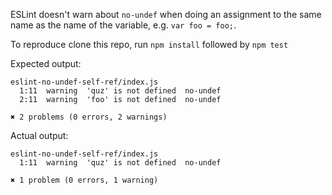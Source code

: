 ESLint doesn't warn about `no-undef` when doing an assignment to the same name as the name of the variable, e.g. `var foo = foo;`.

To reproduce clone this repo, run `npm install` followed by `npm test`

Expected output:

```
eslint-no-undef-self-ref/index.js
  1:11  warning  'quz' is not defined  no-undef
  2:11  warning  'foo' is not defined  no-undef

✖ 2 problems (0 errors, 2 warnings)
```

Actual output:
```
eslint-no-undef-self-ref/index.js
  1:11  warning  'quz' is not defined  no-undef

✖ 1 problem (0 errors, 1 warning)
```
